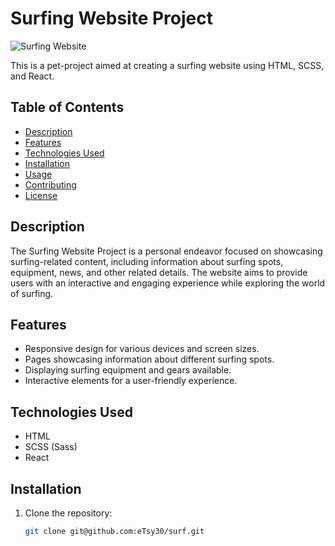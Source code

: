 # Surfing Website Project

![Surfing Website](surf/surf/resources/screenshot.png)

This is a pet-project aimed at creating a surfing website using HTML, SCSS, and React.

## Table of Contents

- [Description](#description)
- [Features](#features)
- [Technologies Used](#technologies-used)
- [Installation](#installation)
- [Usage](#usage)
- [Contributing](#contributing)
- [License](#license)

## Description

The Surfing Website Project is a personal endeavor focused on showcasing surfing-related content, including information about surfing spots, equipment, news, and other related details. The website aims to provide users with an interactive and engaging experience while exploring the world of surfing.

## Features

- Responsive design for various devices and screen sizes.
- Pages showcasing information about different surfing spots.
- Displaying surfing equipment and gears available.
- Interactive elements for a user-friendly experience.

## Technologies Used

- HTML
- SCSS (Sass)
- React

## Installation

1. Clone the repository:

   ```bash
   git clone git@github.com:eTsy30/surf.git
   ```

